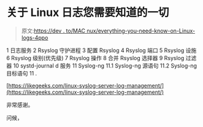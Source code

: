 # 关于 Linux 日志您需要知道的一切

> 原文:[https://dev . to/MAC nux/everything-you-need-know-on-Linux-logs-4ppo](https://dev.to/macnux/everything-you-need-to-know-about-linux-logs-4ppo)

1 日志服务
2 Rsyslog 守护进程
3 配置 Rsyslog
4 Rsyslog 端口
5 Rsyslog 设施
6 Rsyslog 级别(优先级)
7 Rsyslog 操作
8 合并 Rsyslog 选择器
9 Rsyslog 过滤器
10 systd-journal d 服务
11 Syslog-ng
11.1 Syslog-ng 源语句
11.2 Syslog-ng 目标语句
11 .

[https://likegeeks.com/linux-syslog-server-log-management/](https://likegeeks.com/linux-syslog-server-log-management/)

非常感谢。

问候，